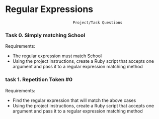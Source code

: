 # Regular Expressions
                                  Project/Task Questions

### Task 0. Simply matching School

Requirements:
- The regular expression must match School
- Using the project instructions, create a Ruby script that accepts one argument and pass it to a regular expression matching method

### task 1. Repetition Token #0

Requirements:
- Find the regular expression that will match the above cases
- Using the project instructions, create a Ruby script that accepts one argument and pass it to a regular expression matching method

